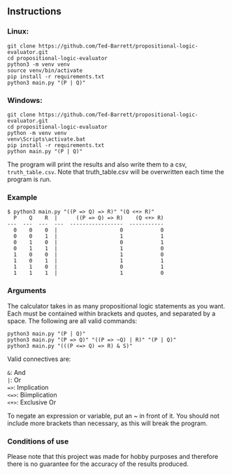 ## Instructions
### Linux:
```shell
git clone https://github.com/Ted-Barrett/propositional-logic-evaluator.git
cd propositional-logic-evaluator
python3 -m venv venv
source venv/bin/activate
pip install -r requirements.txt
python3 main.py "(P | Q)"
```
### Windows:
```shell
git clone https://github.com/Ted-Barrett/propositional-logic-evaluator.git
cd propositional-logic-evaluator
python -m venv venv
venv\Scripts\activate.bat
pip install -r requirements.txt
python main.py "(P | Q)"
```

The program will print the results and also write them to a csv, `truth_table.csv`.
Note that truth_table.csv will be overwritten each time the program is run.

### Example
```
$ python3 main.py "((P => Q) => R)" "(Q <+> R)"
  P    Q    R  |      ((P => Q) => R)    (Q <+> R)
---  ---  ---  ---  -----------------  -----------
  0    0    0  |                    0            0
  0    0    1  |                    1            1
  0    1    0  |                    0            1
  0    1    1  |                    1            0
  1    0    0  |                    1            0
  1    0    1  |                    1            1
  1    1    0  |                    0            1
  1    1    1  |                    1            0
```

### Arguments
The calculator takes in as many propositional logic statements as you want.
Each must be contained within brackets and quotes, and separated by a space.
The following are all valid commands:
```shell
python3 main.py "(P | Q)"
python3 main.py "(P => Q)" "((P => ~Q) | R)" "(P | Q)"
python3 main.py "(((P <=> Q) => R) & S)"
```

Valid connectives are:

`&`: And
<br>
`|`: Or
<br>
`=>`: Implication
<br>
`<=>`: Biimplication
<br>
`<+>`: Exclusive Or

To negate an expression or variable, put an ~ in front of it. You should not include more brackets than necessary,
as this will break the program.

### Conditions of use
Please note that this project was made for hobby purposes and therefore there is no guarantee for
the accuracy of the results produced.